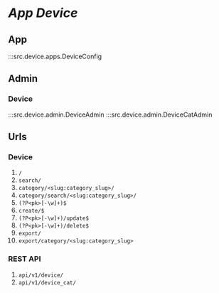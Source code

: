 # ***App Device***

## App
:::src.device.apps.DeviceConfig

## Admin

### Device
:::src.device.admin.DeviceAdmin
:::src.device.admin.DeviceCatAdmin

## Urls

### Device

 1. ```/```
 2. ```search/```
 3. ```category/<slug:category_slug>/```
 4. ```category/search/<slug:category_slug>/```
 5. ```(?P<pk>[-\w]+)$```
 6. ```create/$```
 7. ```(?P<pk>[-\w]+)/update$```
 8. ```(?P<pk>[-\w]+)/delete$```
 9. ```export/```
 10. ```export/category/<slug:category_slug>```

### REST API

1. ```api/v1/device/```
2. ```api/v1/device_cat/```
